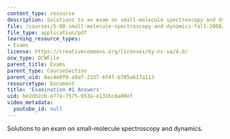 ```yaml
---
content_type: resource
description: Solutions to an exam on small-molecule spectroscopy and dynamics.
file: /courses/5-80-small-molecule-spectroscopy-and-dynamics-fall-2008/be2db2cbe77a7575953ae131bc8a80ef_exam1ans_1976.pdf
file_type: application/pdf
learning_resource_types:
- Exams
license: https://creativecommons.org/licenses/by-nc-sa/4.0/
ocw_type: OCWFile
parent_title: Exams
parent_type: CourseSection
parent_uid: 6ac4e0f9-a9af-2157-6f4f-b785a617a113
resourcetype: Document
title: 'Examination #1 Answers'
uid: be2db2cb-e77a-7575-953a-e131bc8a80ef
video_metadata:
  youtube_id: null
---
```

Solutions to an exam on small-molecule spectroscopy and dynamics.